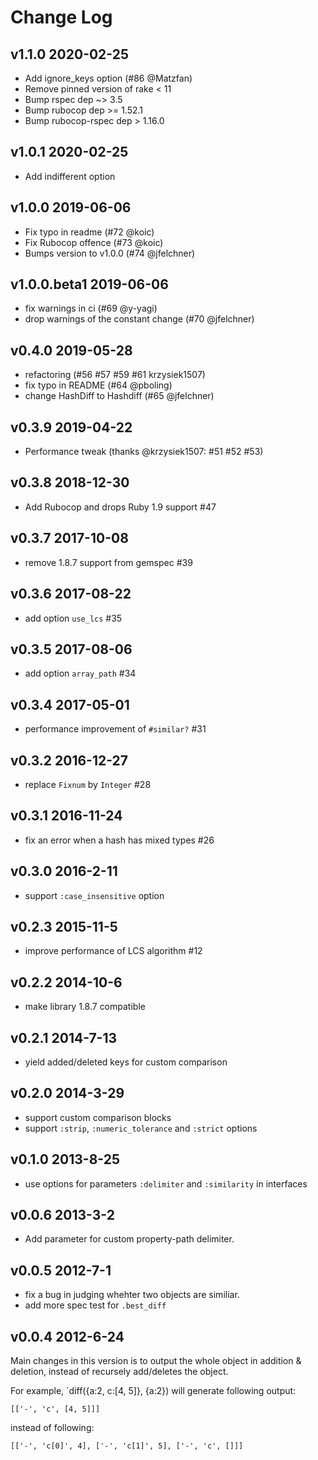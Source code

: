 # Change Log

## v1.1.0 2020-02-25

* Add ignore_keys option (#86 @Matzfan)
* Remove pinned version of rake < 11
* Bump rspec dep ~> 3.5
* Bump rubocop dep >= 1.52.1
* Bump rubocop-rspec dep > 1.16.0

## v1.0.1 2020-02-25

* Add indifferent option

## v1.0.0 2019-06-06

* Fix typo in readme (#72 @koic)
* Fix Rubocop offence (#73 @koic)
* Bumps version to v1.0.0 (#74 @jfelchner)

## v1.0.0.beta1 2019-06-06

* fix warnings in ci (#69 @y-yagi)
* drop warnings of the constant change (#70 @jfelchner)

## v0.4.0 2019-05-28

* refactoring (#56 #57 #59 #61 krzysiek1507)
* fix typo in README (#64 @pboling)
* change HashDiff to Hashdiff (#65 @jfelchner)

## v0.3.9 2019-04-22

* Performance tweak (thanks @krzysiek1507: #51 #52 #53)

## v0.3.8 2018-12-30

* Add Rubocop and drops Ruby 1.9 support #47

## v0.3.7 2017-10-08

* remove 1.8.7 support from gemspec #39

## v0.3.6 2017-08-22

* add option `use_lcs` #35

## v0.3.5 2017-08-06

* add option `array_path` #34

## v0.3.4 2017-05-01

* performance improvement of `#similar?` #31

## v0.3.2 2016-12-27

* replace `Fixnum` by `Integer` #28

## v0.3.1 2016-11-24

* fix an error when a hash has mixed types #26

## v0.3.0 2016-2-11

* support `:case_insensitive` option

## v0.2.3 2015-11-5

* improve performance of LCS algorithm #12

## v0.2.2 2014-10-6

* make library 1.8.7 compatible

## v0.2.1 2014-7-13

* yield added/deleted keys for custom comparison

## v0.2.0 2014-3-29

* support custom comparison blocks
* support `:strip`, `:numeric_tolerance` and `:strict` options

## v0.1.0 2013-8-25

* use options for parameters `:delimiter` and `:similarity` in interfaces

## v0.0.6 2013-3-2

* Add parameter for custom property-path delimiter.

## v0.0.5 2012-7-1

* fix a bug in judging whehter two objects are similiar.
* add more spec test for `.best_diff`

## v0.0.4 2012-6-24

Main changes in this version is to output the whole object in addition & deletion, instead of recursely add/deletes the object.

For example, `diff({a:2, c:[4, 5]}, {a:2}) will generate following output:

    [['-', 'c', [4, 5]]]

instead of following:

    [['-', 'c[0]', 4], ['-', 'c[1]', 5], ['-', 'c', []]]
